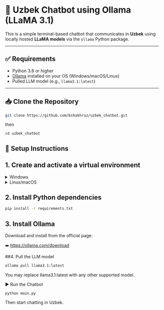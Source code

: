 # 💬 Uzbek Chatbot using Ollama (LLaMA 3.1)

This is a simple terminal-based chatbot that communicates in **Uzbek** using locally hosted **LLaMA models** via the `ollama` Python package.

---

## ✅ Requirements

- Python 3.8 or higher
- [Ollama](https://ollama.com/download) installed on your OS (Windows/macOS/Linux)
- Pulled LLM model (e.g., `llama3.1:latest`)

---
## 📥 Clone the Repository

```bash
git clone https://github.com/bshakhruz/uzbek_chatbot.git
```
then
```
cd uzbek_chatbot
```

## 🔧 Setup Instructions

## 1. Create and activate a virtual environment

<details>
<summary>Windows</summary>
##1.Create Virtual Environment
```bash
python -m venv venv```
##2. Active 
```bash
venv\Scripts\activate``` 
</details>

<details> 
<summary>Linux/macOS</summary>
```bash
python3 -m venv venv```
```bash
source venv/bin/activate```
</details>

## 2. Install Python dependencies
```bash
pip install -r requirements.txt
```
## 3. Install Ollama
Download and install from the official page:

➡️ https://ollama.com/download

##4. Pull the LLM model
```bash
ollama pull llama3.1:latest
```
You may replace llama3.1:latest with any other supported model.

▶️ Run the Chatbot
```
python main.py
```
Then start chatting in Uzbek.




